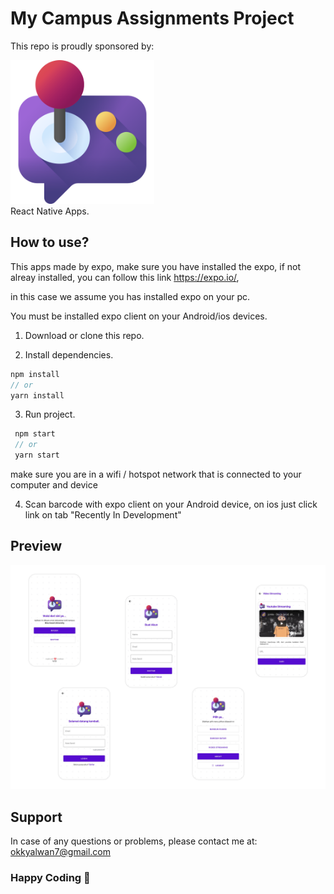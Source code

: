 # My Campus Assignments Project

This repo is proudly sponsored by:

  <img src="https://github.com/oklays/okky-mobile-apps-uas1/blob/main/assets/icon.png" width="230"><br />
  React Native Apps.

## How to use?
This apps made by expo, make sure you have installed the expo, if not alreay installed, you can follow this link https://expo.io/,

in this case we assume you has installed expo on your pc.

You must be installed expo client on your Android/ios devices.

1. Download or clone this repo.

2. Install dependencies.

```js
npm install
// or
yarn install
```

3. Run project.

```js
 npm start
 // or
 yarn start
```

make sure you are in a wifi / hotspot network that is connected to your computer and device

4. Scan barcode with expo client on your Android device, on ios just click link on tab "Recently In Development"

## Preview

![homescreen](https://github.com/oklays/okky-mobile-apps-uas1/blob/main/screenshoots/Board.png)

## Support

In case of any questions or problems, please contact me at:
[okkyalwan7@gmail.com](mailto:okkyalwan7@gmail.com)

### Happy Coding 🚀
